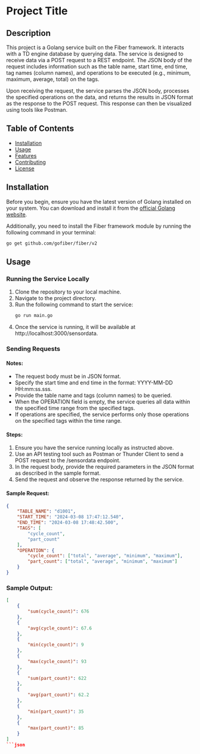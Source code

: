 # Project Title

## Description
This project is a Golang service built on the Fiber framework. It interacts with a TD engine database by querying data. The service is designed to receive data via a POST request to a REST endpoint. The JSON body of the request includes information such as the table name, start time, end time, tag names (column names), and operations to be executed (e.g., minimum, maximum, average, total) on the tags.

Upon receiving the request, the service parses the JSON body, processes the specified operations on the data, and returns the results in JSON format as the response to the POST request. This response can then be visualized using tools like Postman.

## Table of Contents
- [Installation](#installation)
- [Usage](#usage)
- [Features](#features)
- [Contributing](#contributing)
- [License](#license)

## Installation
Before you begin, ensure you have the latest version of Golang installed on your system. You can download and install it from the [official Golang website](https://golang.org/dl/).

Additionally, you need to install the Fiber framework module by running the following command in your terminal:
```bash
go get github.com/gofiber/fiber/v2
```
## Usage

### Running the Service Locally
1. Clone the repository to your local machine.
2. Navigate to the project directory.
3. Run the following command to start the service:
    ```bash
    go run main.go
    ```
4. Once the service is running, it will be available at http://localhost:3000/sensordata.

### Sending Requests

#### Notes:
- The request body must be in JSON format.
- Specify the start time and end time in the format: YYYY-MM-DD HH:mm:ss.sss.
- Provide the table name and tags (column names) to be queried.
- When the OPERATION field is empty, the service queries all data within the specified time range from the specified tags.
- If operations are specified, the service performs only those operations on the specified tags within the time range.

#### Steps:
1. Ensure you have the service running locally as instructed above.
2. Use an API testing tool such as Postman or Thunder Client to send a POST request to the /sensordata endpoint.
3. In the request body, provide the required parameters in the JSON format as described in the sample format.
4. Send the request and observe the response returned by the service.

#### Sample Request:
```json
{
    "TABLE_NAME": "d1001",
    "START_TIME": "2024-03-08 17:47:12.540",
    "END_TIME": "2024-03-08 17:48:42.500",
    "TAGS": [
        "cycle_count",
        "part_count"
    ],
    "OPERATION": {
        "cycle_count": ["total", "average", "minimum", "maximum"],
        "part_count": ["total", "average", "minimum", "maximum"]
    }
}
```
### Sample Output:
```json
[
    {
        "sum(cycle_count)": 676
    },
    {
        "avg(cycle_count)": 67.6
    },
    {
        "min(cycle_count)": 9
    },
    {
        "max(cycle_count)": 93
    },
    {
        "sum(part_count)": 622
    },
    {
        "avg(part_count)": 62.2
    },
    {
        "min(part_count)": 35
    },
    {
        "max(part_count)": 85
    }
]
```json
